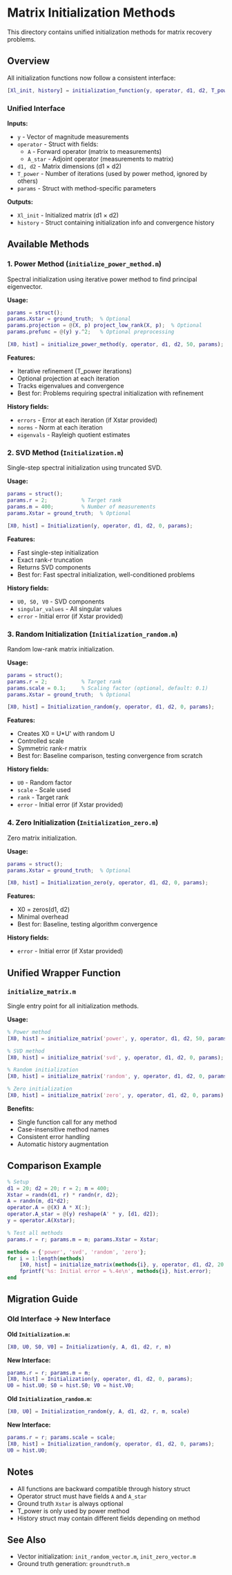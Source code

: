 # Matrix Initialization Methods

This directory contains unified initialization methods for matrix recovery problems.

## Overview

All initialization functions now follow a consistent interface:

```matlab
[Xl_init, history] = initialization_function(y, operator, d1, d2, T_power, params)
```

### Unified Interface

**Inputs:**
- `y` - Vector of magnitude measurements
- `operator` - Struct with fields:
  - `A` - Forward operator (matrix to measurements)
  - `A_star` - Adjoint operator (measurements to matrix)
- `d1, d2` - Matrix dimensions (d1 × d2)
- `T_power` - Number of iterations (used by power method, ignored by others)
- `params` - Struct with method-specific parameters

**Outputs:**
- `Xl_init` - Initialized matrix (d1 × d2)
- `history` - Struct containing initialization info and convergence history

## Available Methods

### 1. **Power Method** (`initialize_power_method.m`)
Spectral initialization using iterative power method to find principal eigenvector.

**Usage:**
```matlab
params = struct();
params.Xstar = ground_truth;  % Optional
params.projection = @(X, p) project_low_rank(X, p);  % Optional
params.prefunc = @(y) y.^2;   % Optional preprocessing

[X0, hist] = initialize_power_method(y, operator, d1, d2, 50, params);
```

**Features:**
- Iterative refinement (T_power iterations)
- Optional projection at each iteration
- Tracks eigenvalues and convergence
- Best for: Problems requiring spectral initialization with refinement

**History fields:**
- `errors` - Error at each iteration (if Xstar provided)
- `norms` - Norm at each iteration
- `eigenvals` - Rayleigh quotient estimates

### 2. **SVD Method** (`Initialization.m`)
Single-step spectral initialization using truncated SVD.

**Usage:**
```matlab
params = struct();
params.r = 2;           % Target rank
params.m = 400;         % Number of measurements
params.Xstar = ground_truth;  % Optional

[X0, hist] = Initialization(y, operator, d1, d2, 0, params);
```

**Features:**
- Fast single-step initialization
- Exact rank-r truncation
- Returns SVD components
- Best for: Fast spectral initialization, well-conditioned problems

**History fields:**
- `U0, S0, V0` - SVD components
- `singular_values` - All singular values
- `error` - Initial error (if Xstar provided)

### 3. **Random Initialization** (`Initialization_random.m`)
Random low-rank matrix initialization.

**Usage:**
```matlab
params = struct();
params.r = 2;           % Target rank
params.scale = 0.1;     % Scaling factor (optional, default: 0.1)
params.Xstar = ground_truth;  % Optional

[X0, hist] = Initialization_random(y, operator, d1, d2, 0, params);
```

**Features:**
- Creates X0 = U*U' with random U
- Controlled scale
- Symmetric rank-r matrix
- Best for: Baseline comparison, testing convergence from scratch

**History fields:**
- `U0` - Random factor
- `scale` - Scale used
- `rank` - Target rank
- `error` - Initial error (if Xstar provided)

### 4. **Zero Initialization** (`Initialization_zero.m`)
Zero matrix initialization.

**Usage:**
```matlab
params = struct();
params.Xstar = ground_truth;  % Optional

[X0, hist] = Initialization_zero(y, operator, d1, d2, 0, params);
```

**Features:**
- X0 = zeros(d1, d2)
- Minimal overhead
- Best for: Baseline, testing algorithm convergence

**History fields:**
- `error` - Initial error (if Xstar provided)

## Unified Wrapper Function

### `initialize_matrix.m`
Single entry point for all initialization methods.

**Usage:**
```matlab
% Power method
[X0, hist] = initialize_matrix('power', y, operator, d1, d2, 50, params);

% SVD method
[X0, hist] = initialize_matrix('svd', y, operator, d1, d2, 0, params);

% Random initialization
[X0, hist] = initialize_matrix('random', y, operator, d1, d2, 0, params);

% Zero initialization
[X0, hist] = initialize_matrix('zero', y, operator, d1, d2, 0, params);
```

**Benefits:**
- Single function call for any method
- Case-insensitive method names
- Consistent error handling
- Automatic history augmentation

## Comparison Example

```matlab
% Setup
d1 = 20; d2 = 20; r = 2; m = 400;
Xstar = randn(d1, r) * randn(r, d2);
A = randn(m, d1*d2);
operator.A = @(X) A * X(:);
operator.A_star = @(y) reshape(A' * y, [d1, d2]);
y = operator.A(Xstar);

% Test all methods
params.r = r; params.m = m; params.Xstar = Xstar;

methods = {'power', 'svd', 'random', 'zero'};
for i = 1:length(methods)
    [X0, hist] = initialize_matrix(methods{i}, y, operator, d1, d2, 20, params);
    fprintf('%s: Initial error = %.4e\n', methods{i}, hist.error);
end
```

## Migration Guide

### Old Interface → New Interface

**Old `Initialization.m`:**
```matlab
[X0, U0, S0, V0] = Initialization(y, A, d1, d2, r, m)
```

**New Interface:**
```matlab
params.r = r; params.m = m;
[X0, hist] = Initialization(y, operator, d1, d2, 0, params);
U0 = hist.U0; S0 = hist.S0; V0 = hist.V0;
```

**Old `Initialization_random.m`:**
```matlab
[X0, U0] = Initialization_random(y, A, d1, d2, r, m, scale)
```

**New Interface:**
```matlab
params.r = r; params.scale = scale;
[X0, hist] = Initialization_random(y, operator, d1, d2, 0, params);
U0 = hist.U0;
```

## Notes

- All functions are backward compatible through history struct
- Operator struct must have fields `A` and `A_star`
- Ground truth `Xstar` is always optional
- T_power is only used by power method
- History struct may contain different fields depending on method

## See Also

- Vector initialization: `init_random_vector.m`, `init_zero_vector.m`
- Ground truth generation: `groundtruth.m`

